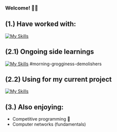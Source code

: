 ### Welcome! 👨‍💻

## (1.) Have worked with:
[![My Skills](https://skillicons.dev/icons?i=c,java,py,bash,docker,postgresql,html,js,css)](https://skillicons.dev)

## (2.1) Ongoing side learnings
[![My Skills](https://skillicons.dev/icons?i=docker,kubernetes,nginx,kali,azure,ansible,arch,nvim)](https://skillicons.dev)
#morning-grogginess-demolishers

## (2.2) Using for my current project
[![My Skills](https://skillicons.dev/icons?i=c,cmake,azure,kali,docker)](https://skillicons.dev)

## (3.) Also enjoying:
- Competitive programming 🥊
- Computer networks (fundamentals)
